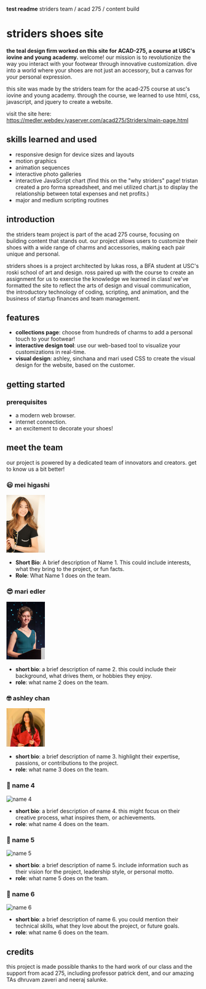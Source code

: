 **test readme**
striders team / acad 275 / content build
# striders shoes site

**the teal design firm worked on this site for ACAD-275, a course at USC's iovine and young academy.**
welcome! our mission is to revolutionize the way you interact with your footwear through innovative customization. dive into a world where your shoes are not just an accessory, but a canvas for your personal expression.

this site was made by the striders team for the acad-275 course at usc's iovine and young academy. through the course, we learned to use html, css, javascript, and jquery to create a website.

visit the site here: https://medler.webdev.iyaserver.com/acad275/Striders/main-page.html

## skills learned and used

- responsive design for device sizes and layouts
- motion graphics
- animation sequences
- interactive photo galleries
- interactive JavaScript chart (find this on the "why striders" page! tristan created a pro forma spreadsheet, and mei utilized chart.js to display the relationship between total expenses and net profits.)
- major and medium scripting routines

## introduction

the striders team project is part of the acad 275 course, focusing on building content that stands out. our project allows users to customize their shoes with a wide range of charms and accessories, making each pair unique and personal.

striders shoes is a project architected by lukas ross, a BFA student at USC's roski school of art and design. ross paired up with the course to create an assignment for us to exercise the knowledge we learned in class! we've formatted the site to reflect the arts of design and visual communication, the introductory technology of coding, scripting, and animation, and the business of startup finances and team management.

## features

- **collections page**: choose from hundreds of charms to add a personal touch to your footwear!
- **interactive design tool**: use our web-based tool to visualize your customizations in real-time.
- **visual design**: ashley, sinchana and mari used CSS to create the visual design for the website, based on the customer.

## getting started

### prerequisites

- a modern web browser.
- internet connection.
- an excitement to decorate your shoes!

## meet the team

our project is powered by a dedicated team of innovators and creators. get to know us a bit better!

### :smiley: mei higashi
<img src="teamassets/mei.JPG" width="100" alt="Name 1"/>

- **Short Bio**: A brief description of Name 1. This could include interests, what they bring to the project, or fun facts.
- **Role**: What Name 1 does on the team.

### :sunglasses: mari edler
<img src="teamassets/mari.jpeg" width="100" alt="Name 1"/>

- **short bio**: a brief description of name 2. this could include their background, what drives them, or hobbies they enjoy.
- **role**: what name 2 does on the team.

### :nerd_face: ashley chan
<img src="teamassets/ashleynew.jpg" width="100" alt="Ashley Chan headshot"/>

- **short bio**: a brief description of name 3. highlight their expertise, passions, or contributions to the project.
- **role**: what name 3 does on the team.

### :star_struck: name 4
![name 4](path/to/photo4.jpg)
- **short bio**: a brief description of name 4. this might focus on their creative process, what inspires them, or achievements.
- **role**: what name 4 does on the team.

### :partying_face: name 5
![name 5](path/to/photo5.jpg)
- **short bio**: a brief description of name 5. include information such as their vision for the project, leadership style, or personal motto.
- **role**: what name 5 does on the team.

### :muscle: name 6
![name 6](path/to/photo6.jpg)
- **short bio**: a brief description of name 6. you could mention their technical skills, what they love about the project, or future goals.
- **role**: what name 6 does on the team.

## credits

this project is made possible thanks to the hard work of our class and the support from acad 275, including professor patrick dent, and our amazing TAs dhruvam zaveri and neeraj salunke.
